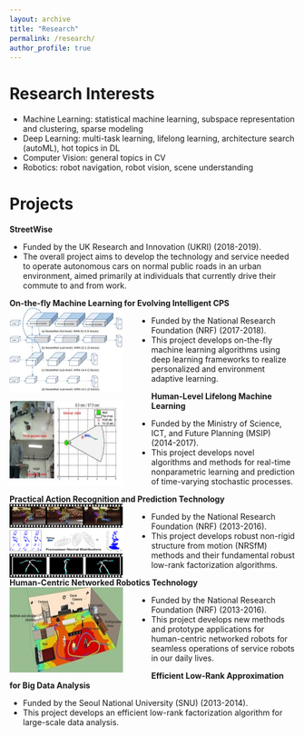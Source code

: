 ```yaml
---
layout: archive
title: "Research"
permalink: /research/
author_profile: true
---
```

Research Interests
=====
* Machine Learning: statistical machine learning, subspace representation and clustering, sparse modeling
* Deep Learning: multi-task learning, lifelong learning, architecture search (autoML), hot topics in DL
* Computer Vision: general topics in CV
* Robotics: robot navigation, robot vision, scene understanding

Projects
=====
**StreetWise**
  * Funded by the UK Research and Innovation (UKRI) (2018-2019).
  * The overall project aims to develop the technology and service needed to operate
  autonomous cars on normal public roads in an urban environment, aimed primarily
  at individuals that currently drive their commute to and from work.
  
  
**On-the-fly Machine Learning for Evolving Intelligent CPS**
<img src='/images/otf.jpeg' width="200" height="150" align="left" style="margin-right:50px"> 
  * Funded by the National Research Foundation (NRF) (2017-2018).
  * This project develops on-the-fly machine learning algorithms using deep learning
  frameworks to realize personalized and environment adaptive learning.
  
  
**Human-Level Lifelong Machine Learning** 
<img src='/images/ml.jpeg' width="200" height="150" align="left" style="margin-right:50px">
  * Funded by the Ministry of Science, ICT, and Future Planning (MSIP) (2014-2017).
  * This project develops novel algorithms and methods for real-time nonparametric
  learning and prediction of time-varying stochastic processes.
   
   
**Practical Action Recognition and Prediction Technology** 
<img src='/images/nrsfm.png' width="200" height="130" align="left" style="margin-right:50px">
  * Funded by the National Research Foundation (NRF) (2013-2016).
  * This project develops robust non-rigid structure from motion (NRSfM) methods and
  their fundamental robust low-rank factorization algorithms.
   
   
**Human-Centric Networked Robotics Technology** 
<img src='/images/human_centric.jpeg' width="200" height="150" align="left" style="margin-right:50px">
  * Funded by the National Research Foundation (NRF) (2013-2016).
  * This project develops new methods and prototype applications for human-centric
  networked robots for seamless operations of service robots in our daily lives.
   
   
**Efficient Low-Rank Approximation for Big Data Analysis** 
  * Funded by the Seoul National University (SNU) (2013-2014).
  * This project develops an efficient low-rank factorization algorithm for large-scale
  data analysis.
  


